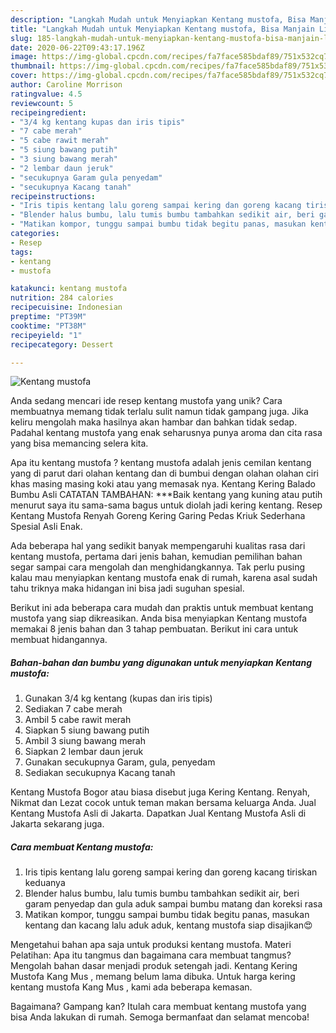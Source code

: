 ```yaml
---
description: "Langkah Mudah untuk Menyiapkan Kentang mustofa, Bisa Manjain Lidah"
title: "Langkah Mudah untuk Menyiapkan Kentang mustofa, Bisa Manjain Lidah"
slug: 185-langkah-mudah-untuk-menyiapkan-kentang-mustofa-bisa-manjain-lidah
date: 2020-06-22T09:43:17.196Z
image: https://img-global.cpcdn.com/recipes/fa7face585bdaf89/751x532cq70/kentang-mustofa-foto-resep-utama.jpg
thumbnail: https://img-global.cpcdn.com/recipes/fa7face585bdaf89/751x532cq70/kentang-mustofa-foto-resep-utama.jpg
cover: https://img-global.cpcdn.com/recipes/fa7face585bdaf89/751x532cq70/kentang-mustofa-foto-resep-utama.jpg
author: Caroline Morrison
ratingvalue: 4.5
reviewcount: 5
recipeingredient:
- "3/4 kg kentang kupas dan iris tipis"
- "7 cabe merah"
- "5 cabe rawit merah"
- "5 siung bawang putih"
- "3 siung bawang merah"
- "2 lembar daun jeruk"
- "secukupnya Garam gula penyedam"
- "secukupnya Kacang tanah"
recipeinstructions:
- "Iris tipis kentang lalu goreng sampai kering dan goreng kacang tiriskan keduanya"
- "Blender halus bumbu, lalu tumis bumbu tambahkan sedikit air, beri garam penyedap dan gula aduk sampai bumbu matang dan koreksi rasa"
- "Matikan kompor, tunggu sampai bumbu tidak begitu panas, masukan kentang dan kacang lalu aduk aduk, kentang mustofa siap disajikan😍"
categories:
- Resep
tags:
- kentang
- mustofa

katakunci: kentang mustofa 
nutrition: 284 calories
recipecuisine: Indonesian
preptime: "PT39M"
cooktime: "PT38M"
recipeyield: "1"
recipecategory: Dessert

---
```



![Kentang mustofa](https://img-global.cpcdn.com/recipes/fa7face585bdaf89/751x532cq70/kentang-mustofa-foto-resep-utama.jpg)

Anda sedang mencari ide resep kentang mustofa yang unik? Cara membuatnya memang tidak terlalu sulit namun tidak gampang juga. Jika keliru mengolah maka hasilnya akan hambar dan bahkan tidak sedap. Padahal kentang mustofa yang enak seharusnya punya aroma dan cita rasa yang bisa memancing selera kita.

Apa itu kentang mustofa ? kentang mustofa adalah jenis cemilan kentang yang di parut dari olahan kentang dan di bumbui dengan olahan olahan ciri khas masing masing koki atau yang memasak nya. Kentang Kering Balado Bumbu Asli CATATAN TAMBAHAN: ***Baik kentang yang kuning atau putih menurut saya itu sama-sama bagus untuk diolah jadi kering kentang. Resep Kentang Mustofa Renyah Goreng Kering Garing Pedas Kriuk Sederhana Spesial Asli Enak.

Ada beberapa hal yang sedikit banyak mempengaruhi kualitas rasa dari kentang mustofa, pertama dari jenis bahan, kemudian pemilihan bahan segar sampai cara mengolah dan menghidangkannya. Tak perlu pusing kalau mau menyiapkan kentang mustofa enak di rumah, karena asal sudah tahu triknya maka hidangan ini bisa jadi suguhan spesial.


Berikut ini ada beberapa cara mudah dan praktis untuk membuat kentang mustofa yang siap dikreasikan. Anda bisa menyiapkan Kentang mustofa memakai 8 jenis bahan dan 3 tahap pembuatan. Berikut ini cara untuk membuat hidangannya.

<!--inarticleads1-->

##### Bahan-bahan dan bumbu yang digunakan untuk menyiapkan Kentang mustofa:

1. Gunakan 3/4 kg kentang (kupas dan iris tipis)
1. Sediakan 7 cabe merah
1. Ambil 5 cabe rawit merah
1. Siapkan 5 siung bawang putih
1. Ambil 3 siung bawang merah
1. Siapkan 2 lembar daun jeruk
1. Gunakan secukupnya Garam, gula, penyedam
1. Sediakan secukupnya Kacang tanah


Kentang Mustofa Bogor atau biasa disebut juga Kering Kentang. Renyah, Nikmat dan Lezat cocok untuk teman makan bersama keluarga Anda. Jual Kentang Mustofa Asli di Jakarta. Dapatkan Jual Kentang Mustofa Asli di Jakarta sekarang juga. 

<!--inarticleads2-->

##### Cara membuat Kentang mustofa:

1. Iris tipis kentang lalu goreng sampai kering dan goreng kacang tiriskan keduanya
1. Blender halus bumbu, lalu tumis bumbu tambahkan sedikit air, beri garam penyedap dan gula aduk sampai bumbu matang dan koreksi rasa
1. Matikan kompor, tunggu sampai bumbu tidak begitu panas, masukan kentang dan kacang lalu aduk aduk, kentang mustofa siap disajikan😍


Mengetahui bahan apa saja untuk produksi kentang mustofa. Materi Pelatihan: Apa itu tangmus dan bagaimana cara membuat tangmus? Mengolah bahan dasar menjadi produk setengah jadi. Kentang Kering Mustofa Kang Mus , memang belum lama dibuka. Untuk harga kering kentang mustofa Kang Mus , kami ada beberapa kemasan. 

Bagaimana? Gampang kan? Itulah cara membuat kentang mustofa yang bisa Anda lakukan di rumah. Semoga bermanfaat dan selamat mencoba!
